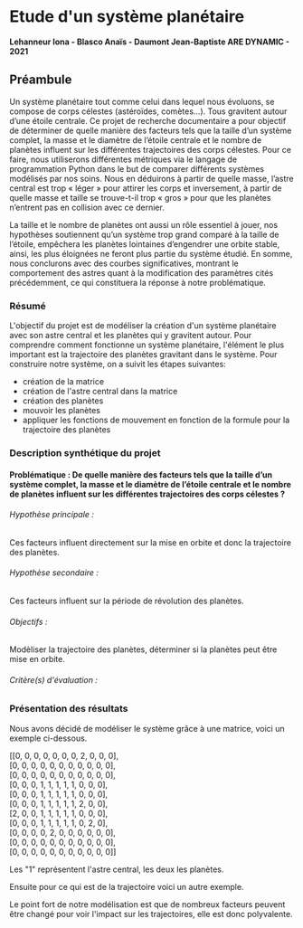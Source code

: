 # Etude d'un système planétaire
**Lehanneur Iona - Blasco Anaïs - Daumont Jean-Baptiste ARE DYNAMIC - 2021**


## Préambule

Un système planétaire tout comme celui dans lequel nous évoluons, se compose de corps célestes (astéroïdes, comètes…). Tous gravitent autour d’une étoile centrale. Ce projet de recherche documentaire a pour objectif de déterminer de quelle manière des facteurs tels que la taille d’un système complet, la masse et le diamètre de l’étoile centrale et le nombre de planètes influent sur les différentes trajectoires des corps célestes. Pour ce faire, nous utiliserons différentes métriques via le langage de programmation Python dans le but de comparer différents systèmes modélisés par nos soins. Nous en déduirons à partir de quelle masse, l’astre central est trop « léger » pour attirer les corps et inversement, à partir de quelle masse et taille se trouve-t-il trop « gros » pour que les planètes n’entrent pas en collision avec ce dernier.

 La taille et le nombre de planètes ont aussi un rôle essentiel à jouer, nos hypothèses soutiennent qu’un système trop grand comparé à la taille de l’étoile, empêchera les planètes lointaines d’engendrer une orbite stable, ainsi, les plus éloignées ne feront plus partie du système étudié. En somme, nous conclurons avec des courbes significatives, montrant le comportement des astres quant à la modification des paramètres cités précédemment, ce qui constituera la réponse à notre problématique.
 
### Résumé

L'objectif du projet est de modéliser la création d'un système planétaire avec son astre central et les planètes qui y gravitent autour. Pour comprendre comment fonctionne un système planétaire, l'élément le plus important est la trajectoire des planètes gravitant dans le système. 
Pour construire notre système, on a suivit les étapes suivantes:
 - création de la matrice
 - création de l'astre central dans la matrice
 - création des planètes
 - mouvoir les planètes 
 - appliquer les fonctions de mouvement en fonction de la formule pour la trajectoire des planètes 

### Description synthétique du projet

#### Problématique : De quelle manière des facteurs tels que la taille d’un système complet, la masse et le diamètre de l’étoile centrale et le nombre de planètes influent sur les différentes trajectoires des corps célestes ?

###### Hypothèse principale :
Ces facteurs influent directement sur la mise en orbite et donc la trajectoire des planètes.

###### Hypothèse secondaire :
Ces facteurs influent sur la période de révolution des planètes.

###### Objectifs :
Modèliser la trajectoire des planètes, déterminer si la planètes peut être mise en orbite.

###### Critère(s) d'évaluation :

### Présentation des résultats
Nous avons décidé de modéliser le système grâce à une matrice, voici un exemple ci-dessous.

[[0, 0, 0, 0, 0, 0, 0, 2, 0, 0, 0],    
[0, 0, 0, 0, 0, 0, 0, 0, 0, 0, 0],    
[0, 0, 0, 0, 0, 0, 0, 0, 0, 0, 0],    
[0, 0, 0, 1, 1, 1, 1, 1, 0, 0, 0],    
[0, 0, 0, 1, 1, 1, 1, 1, 0, 0, 0],    
[0, 0, 0, 1, 1, 1, 1, 1, 2, 0, 0],    
[2, 0, 0, 1, 1, 1, 1, 1, 0, 0, 0],    
[0, 0, 0, 1, 1, 1, 1, 1, 0, 2, 0],    
[0, 0, 0, 0, 2, 0, 0, 0, 0, 0, 0],    
[0, 0, 0, 0, 0, 0, 0, 0, 0, 0, 0],    
[0, 0, 0, 0, 0, 0, 0, 0, 0, 0, 0]]

Les "1" représentent l'astre central, les deux les planètes.

Ensuite pour ce qui est de la trajectoire voici un autre exemple.


Le point fort de notre modélisation est que de nombreux facteurs peuvent être changé pour voir l'impact sur les trajectoires, elle est donc polyvalente.





 
 
